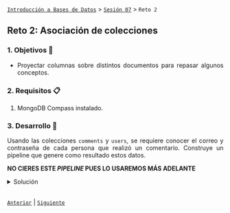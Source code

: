 [`Introducción a Bases de Datos`](../../Readme.md) > [`Sesión 07`](../Readme.md) > `Reto 2`
	
## Reto 2: Asociación de colecciones

<div style="text-align: justify;">

### 1. Objetivos :dart: 

- Proyectar columnas sobre distintos documentos para repasar algunos conceptos.

### 2. Requisitos :clipboard:

1. MongoDB Compass instalado.

### 3. Desarrollo :rocket:

Usando las colecciones `comments` y `users`, se requiere conocer el correo y contraseña de cada persona que realizó un comentario. Construye un pipeline que genere como resultado estos datos.

**NO CIERES ESTE *PIPELINE* PUES LO USAREMOS MÁS ADELANTE**

<details><summary>Solución</summary>
<p>
	
Primero, obtenemos la relación con `$lookup`.	

```json
{
  from: 'users',
  localField: 'name',
  foreignField: 'name',
  as: 'usuario'
}
```

![imagen](imagenes/s6r21.png)

Posteriormente, obtenemos el objeto del arreglo, su campo `password` y finalmente proyectamos los datos necesarios.

- `$addFields`

```json
{
  usuario_objeto: {$arrayElemAt: ["$usuario", 0]}
}
```

- `$addFields`

```json
{
  usuario_password: "$usuario_objeto.password"
}
```

- `$project`

```json
{
  _id:0,
  name:1,
  email:1,
  usuario_password:1
}
```

![imagen](imagenes/s6r22.png)

</p>
</details> 

<br/>

[`Anterior`](../Ejemplo-02/Readme.md) | [`Siguiente`](../Readme.md#generación-de-vistas)   

</div>
